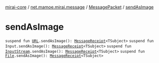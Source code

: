 [mirai-core](../../index.md) / [net.mamoe.mirai.message](../index.md) / [MessagePacket](index.md) / [sendAsImage](./send-as-image.md)

# sendAsImage

`suspend fun `[`URL`](https://docs.oracle.com/javase/6/docs/api/java/net/URL.html)`.sendAsImage(): `[`MessageReceipt`](../-message-receipt/index.md)`<TSubject>`
`suspend fun Input.sendAsImage(): `[`MessageReceipt`](../-message-receipt/index.md)`<TSubject>`
`suspend fun `[`InputStream`](https://docs.oracle.com/javase/6/docs/api/java/io/InputStream.html)`.sendAsImage(): `[`MessageReceipt`](../-message-receipt/index.md)`<TSubject>`
`suspend fun `[`File`](https://docs.oracle.com/javase/6/docs/api/java/io/File.html)`.sendAsImage(): `[`MessageReceipt`](../-message-receipt/index.md)`<TSubject>`